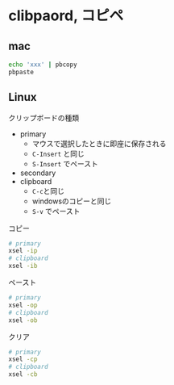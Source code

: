 # clibpaord, コピペ

## mac

```bash
echo 'xxx' | pbcopy
pbpaste
```

## Linux

クリップボードの種類

* primary
  * マウスで選択したときに即座に保存される
  * `C-Insert` と同じ
  * `S-Insert` でペースト
* secondary
* clipboard 
  * `C-c`と同じ
  * windowsのコピーと同じ
  * `S-v` でペースト

コピー
```bash
# primary
xsel -ip
# clipboard
xsel -ib
```

ペースト
```bash
# primary
xsel -op
# clipboard
xsel -ob
```

クリア
```bash
# primary
xsel -cp
# clipboard
xsel -cb
```
